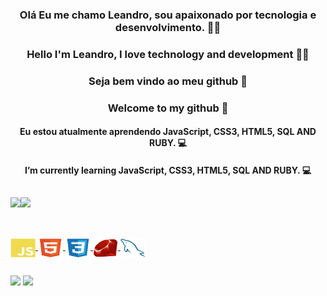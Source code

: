 
   <h3 align="center">Olá Eu me chamo Leandro, sou apaixonado por tecnologia e desenvolvimento. 👨‍💻</h3> 
   <h3 align="center">Hello I'm Leandro, I love technology and development 👨‍💻</h3>
   <h3 align="center">Seja bem vindo ao meu github 👋</h3>
   <h3 align="center">Welcome to my github 👋 </h3>
   <h4 align="center"> Eu estou atualmente aprendendo JavaScript, CSS3, HTML5, SQL AND RUBY. 💻</h4>
   <h4 align="center"> I’m currently learning JavaScript, CSS3, HTML5, SQL AND RUBY. 💻</h4>



##
<div>
  <a href="https://github.com/leandrotagarro">
   <img height="180em" src=https://github-readme-stats.vercel.app/api?username=leandrotagarro&hide=contribs,prs&count_private=true&show_icons=true&theme=transparent><img height="180em" src=https://github-readme-stats.vercel.app/api/top-langs/?username=leandrotagarro&langs_count=8)](https://github.com/leandrotagarro/github-readme-stats)>
  </div>
  
  
##

<div style="display: inline_block"><br>
  <img align="center" alt="LT-Js" height="30" width="40" src="https://raw.githubusercontent.com/devicons/devicon/master/icons/javascript/javascript-plain.svg">
  <img align="center" alt="LT-HTML" height="30" width="40" src="https://raw.githubusercontent.com/devicons/devicon/master/icons/html5/html5-original.svg">
  <img align="center" alt="LT-CSS" height="30" width="40" src="https://raw.githubusercontent.com/devicons/devicon/master/icons/css3/css3-original.svg">
  <img align="center" alt="LT-ruby" height="30" width="40" src="https://raw.githubusercontent.com/devicons/devicon/master/icons/ruby/ruby-original.svg">
  <img align="center" alt="LT-MYSQL" height="30" width="40" src="https://raw.githubusercontent.com/devicons/devicon/master/icons/mysql/mysql-original.svg">
</div>

##

<div> 
  <a href = "mailto:leandro.tagarro@gmail.com"><img src="https://img.shields.io/badge/-Gmail-%23333?style=for-the-badge&logo=gmail&logoColor=white" target="_blank"></a>
  <a href="https://www.linkedin.com/in/leandro-tagarro/" target="_blank"><img src="https://img.shields.io/badge/-LinkedIn-%230077B5?style=for-the-badge&logo=linkedin&logoColor=white" target="_blank"></a> 
  
</div>
